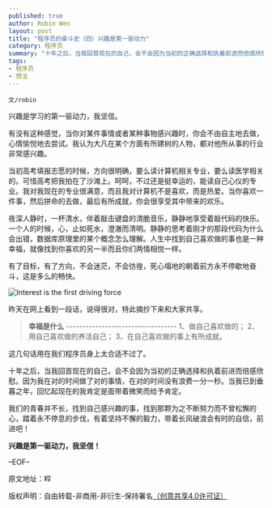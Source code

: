 ```yaml
---
published: true
author: Robin Wen
layout: post
title: "程序员的奋斗史（四）兴趣是第一驱动力"
category: 程序员
summary: "十年之后，当我回首现在的自己，会不会因为当初的正确选择和执着前进而倍感欣慰。因为我在对的时间做了对的事情，在对的时间没有浪费一分一秒。当我已到垂暮之年，回忆起现在的我肯定是面带着微笑而给予肯定。"
tags: 
- 程序员
- 想法
---
```


`文/robin`

兴趣是学习的第一驱动力，我坚信。

有没有这种感觉，当你对某件事情或者某种事物感兴趣时，你会不由自主地去做，心情愉悦地去尝试。我认为大凡在某个方面有所建树的人物，都对他所从事的行业非常感兴趣。

当初高考填报志愿的时候，方向很明确，要么读计算机相关专业，要么读医学相关的。可惜高考把我拍在了沙滩上。呵呵，不过还是挺幸运的，能读自己心仪的专业。我对我现在的专业很满意，而且我对计算机不是喜欢，而是热爱。当你喜欢一件事，然后拼命的去做，最后有所成就，你会很享受其中带来的欢乐。

夜深人静时，一杯清水，伴着敲击键盘的清脆音乐，静静地享受着敲代码的快乐。一个人的时候，心，止如死水，澄澈而清明。静静的思考着刚才的那段代码为什么会出错，数据库原理里的某个概念怎么理解。人生中找到自己喜欢做的事也是一种幸福，就像找到你喜欢的另一半而且你们两情相悦一样。

有了目标，有了方向，不会迷茫，不会彷徨，死心塌地的朝着前方永不停歇地奋斗，这是多么的畅快。

![Interest is the first driving force](https://cdn.dbarobin.com/YpXWXqK.jpg)

昨天在网上看到一段话，说得很对，特此摘抄下来和大家共享。

> **幸福是什么**
> \-\-\-\-\-\-\-\-\-\-\-\-\-\-\-\-\-\-\-\-\-\-\-\-\-\-\-\-\-\-\-\-\-\-
> 1、做自己喜欢做的；
> 2、用自己喜欢做的养活自己；
> 3、在自己喜欢做的事上有所成就。

这几句话用在我们程序员身上太合适不过了。

十年之后，当我回首现在的自己，会不会因为当初的正确选择和执着前进而倍感欣慰。因为我在对的时间做了对的事情，在对的时间没有浪费一分一秒。当我已到垂暮之年，回忆起现在的我肯定是面带着微笑而给予肯定。

我们的青春并不长，找到自己感兴趣的事，找到那颗为之不断努力而不曾松懈的心，踏着永不停息的步伐，有着坚持不懈的毅力，带着长风破浪会有时的自信，前进吧！

**兴趣是第一驱动力，我坚信！**

–EOF–

原文地址：<a href="http://blog.csdn.net/justdb/article/details/7536831" target="_blank"><img src="https://cdn.dbarobin.com/BROigUO.jpg" title="程序员的奋斗史（四）兴趣是第一驱动力" height="16px" width="16px" border="0" alt="程序员的奋斗史（四）兴趣是第一驱动力" /></a>

版权声明：自由转载-非商用-非衍生-保持署名<a href="http://creativecommons.org/licenses/by-nc-nd/4.0/deed.zh" target="_blank">（创意共享4.0许可证）</a>
